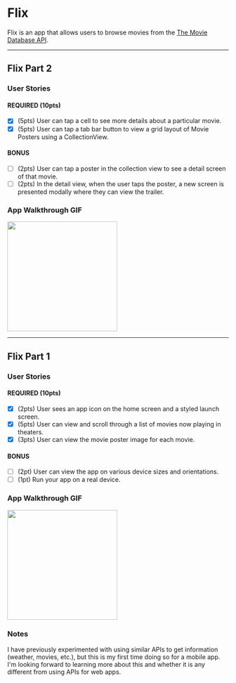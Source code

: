 # Flix

Flix is an app that allows users to browse movies from the [The Movie Database API](http://docs.themoviedb.apiary.io/#).

---
## Flix Part 2

### User Stories

#### REQUIRED (10pts)
- [x] (5pts) User can tap a cell to see more details about a particular movie.
- [x] (5pts) User can tap a tab bar button to view a grid layout of Movie Posters using a CollectionView.

#### BONUS
- [ ] (2pts) User can tap a poster in the collection view to see a detail screen of that movie.
- [ ] (2pts) In the detail view, when the user taps the poster, a new screen is presented modally where they can view the trailer.

### App Walkthrough GIF

<img src="https://media.giphy.com/media/zx5Ca1FuYAdKwe83CC/giphy.gif?cid=790b76119a4974282bdfb381683af64d8369803b853fa271&rid=giphy.gif" width=250><br>

---

## Flix Part 1

### User Stories

#### REQUIRED (10pts)
- [x] (2pts) User sees an app icon on the home screen and a styled launch screen.
- [x] (5pts) User can view and scroll through a list of movies now playing in theaters.
- [x] (3pts) User can view the movie poster image for each movie.

#### BONUS
- [ ] (2pt) User can view the app on various device sizes and orientations.
- [ ] (1pt) Run your app on a real device.

### App Walkthrough GIF

<img src="https://media.giphy.com/media/0oREI8Zn00Sy8x5rRf/giphy.gif?cid=790b7611f5ce0713c5f4961334382e0d35e576cc43609ee8&rid=giphy.gif" width=250><br>

### Notes
I have previously experimented with using similar APIs to get information (weather, movies, etc.), but this is my first time doing so for a mobile app. I'm looking forward to learning more about this and whether it is any different from using APIs for web apps.
